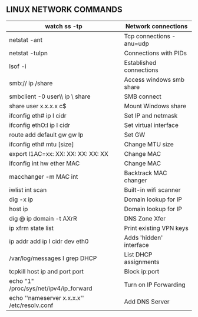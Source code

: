 
## **LINUX NETWORK COMMANDS**


| watch ss -tp | Network connections |
| --- | --- |
| netstat -ant | Tcp connections -anu=udp |
| netstat -tulpn | Connections with PIDs |
| lsof -i | Established connections |
| smb:// ip /share | Access windows smb share |
| smbclient -0 user\\\\ ip \\ share | SMB connect |
| share user x.x.x.x c$ | Mount Windows share |
| ifconfig eth# ip I cidr | Set IP and netmask |
| ifconfig ethO:l ip I cidr | Set virtual interface |
| route add default gw gw lp | Set GW |
| ifconfig eth# mtu [size] | Change MTU size |
| export l1AC=xx: XX: XX: XX: XX: XX | Change MAC |
| ifconfig int hw ether MAC | Change MAC |
| macchanger -m MAC int  | Backtrack MAC changer |
| iwlist int scan | Built-in wifi scanner |
| dig -x ip | Domain lookup for IP |
| host ip | Domain lookup for IP |
| dig @ ip domain -t AXrR | DNS Zone Xfer |
| ip xfrm state list | Print existing VPN keys |
| ip addr add ip I cidr dev eth0 | Adds 'hidden' interface |
| /var/log/messages I grep DHCP | List DHCP assignments |
| tcpkill host ip and port port | Block ip:port |
| echo "1" /proc/sys/net/ipv4/ip_forward | Turn on IP Forwarding |
| echo ''nameserver x.x.x.x'' /etc/resolv.conf | Add DNS Server |
